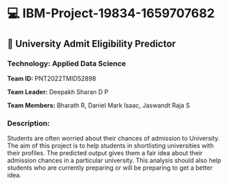 #  💻 IBM-Project-19834-1659707682
## :dart: University Admit Eligibility Predictor
### Technology: Applied Data Science
**Team ID:** PNT2022TMID52898

**Team Leader:** Deepakh Sharan D P

**Team Members:** Bharath R, Daniel Mark Isaac, Jaswandt Raja S

### Description:

Students are often worried about their chances of admission to University. The aim of this project is to help students in shortlisting universities with their profiles. The predicted output gives them a fair idea about their admission chances in a particular university. This analysis should also help students who are currently preparing or will be preparing to get a better idea.


